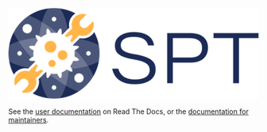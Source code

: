 ![alttext](docs/_static/SPT_logo_blue_on_transparent_small.png)

See the [user documentation](https://spatialprofilingtoolbox.readthedocs.io) on Read The Docs, or the [documentation for maintainers](for_maintainers.md).
